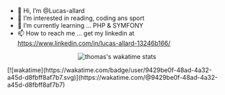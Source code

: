 - 👋 Hi, I’m @Lucas-allard
- 👀 I’m interested in reading, coding ans sport
- 🌱 I’m currently learning ... PHP & SYMFONY
- 📫 How to reach me ... get my linkedin at https://www.linkedin.com/in/lucas-allard-13246b166/

<p align="center"> <img src="https://github-readme-stats.vercel.app/api/wakatime?username=Lucas-allard&amp;theme=react" alt="thomas's wakatime stats"> </p>
[![wakatime](https://wakatime.com/badge/user/9429be0f-48ad-4a32-a45d-d8fbff8af7b7.svg)](https://wakatime.com/@9429be0f-48ad-4a32-a45d-d8fbff8af7b7)
<!---
Lucas-allard/Lucas-allard is a ✨ special ✨ repository because its `README.md` (this file) appears on your GitHub profile.
You can click the Preview link to take a look at your changes.
--->
